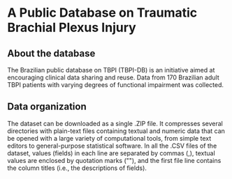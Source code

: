 # A Public Database on Traumatic Brachial Plexus Injury

## About the database

The Brazilian public database on TBPI (TBPI-DB) is an initiative aimed at encouraging clinical data sharing and reuse. Data from 170 Brazilian adult TBPI patients with varying degrees of functional impairment was collected. 

## Data organization 

The dataset can be downloaded as a single .ZIP file. It compresses several directories with plain-text files containing textual and numeric data that can be opened with a large variety of computational tools, from simple text editors to general-purpose statistical software. In all the .CSV files of the dataset, values (fields) in each line are separated by commas (,), textual values are enclosed by quotation marks (""), and the first file line contains the column titles (i.e., the descriptions of fields).
